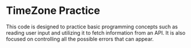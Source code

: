 # TimeZone Practice
This code is designed to practice basic programming concepts such as reading user input and utilizing it to fetch information from an API. It is also focused on controlling all the possible errors that can appear.
